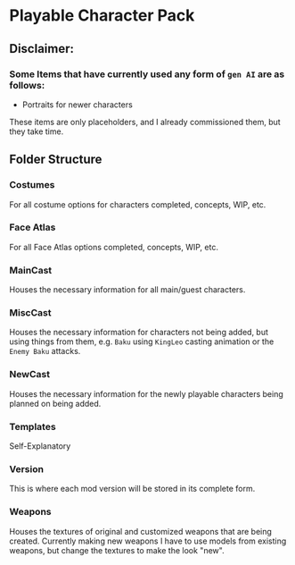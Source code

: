 # Playable Character Pack

## Disclaimer: 
### Some Items that have currently used any form of `gen AI` are as follows:
 - Portraits for newer characters

These items are only placeholders, and I already commissioned them, but they take time.

## Folder Structure

### Costumes
For all costume options for characters completed, concepts, WIP, etc.

### Face Atlas
For all Face Atlas options completed, concepts, WIP, etc.

### MainCast
Houses the necessary information for all main/guest characters.

### MiscCast
Houses the necessary information for characters not being added, but using things from them, e.g. `Baku` using `KingLeo` casting animation or the `Enemy Baku` attacks.

### NewCast
Houses the necessary information for the newly playable characters being planned on being added.

### Templates
Self-Explanatory

### Version
This is where each mod version will be stored in its complete form.

### Weapons
Houses the textures of original and customized weapons that are being created. Currently making new weapons I have to use models from existing weapons, but change the textures to make the look "new".
